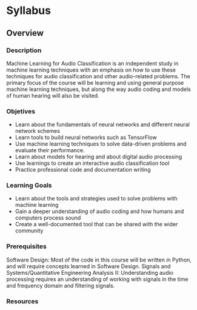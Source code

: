 # Syllabus
## Overview
### Description
Machine Learning for Audio Classification is an independent study in machine learning techniques with an emphasis on how to use these techniques for audio classification and other audio-related problems. The primary focus of the course will be learning and using general purpose machine learning techniques, but along the way audio coding and models of human hearing will also be visited.
### Objetives
* Learn about the fundamentals of neural networks and different neural network schemes
* Learn tools to build neural networks such as TensorFlow
* Use machine learning techniques to solve data-driven problems and evaluate their performance.
* Learn about models for hearing and about digital audio processing
* Use learnings to create an interactive audio classification tool
* Practice professional code and documentation writing
### Learning Goals
* Learn about the tools and strategies used to solve problems with machine learning
* Gain a deeper understanding of audio coding and how humans and computers process sound
* Create a well-documented tool that can be shared with the wider community
### Prerequisites
Software Design: Most of the code in this course will be written in Python, and will require concepts learned in Software Design.
Signals and Systems/Quantitative Engineering Analysis II: Understanding audio processing requires an understanding of working with signals in the time and frequency domain and filtering signals.
### Resources

